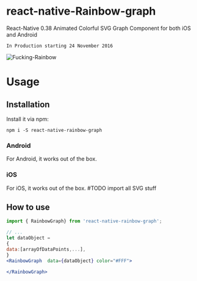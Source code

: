 # react-native-Rainbow-graph
React-Native 0.38 Animated Colorful SVG Graph Component for both iOS and Android

```In Production starting 24 November 2016```

![Fucking-Rainbow](http://www.clipartlord.com/wp-content/uploads/2014/05/unicorn4.png)

# Usage
## Installation
Install it via npm:

```
npm i -S react-native-rainbow-graph
```

### Android
For Android, it works out of the box.

### iOS
For iOS, it works out of the box.
#TODO
import all SVG stuff

## How to use
```jsx
import { RainbowGraph} from 'react-native-rainbow-graph';

// ...
let dataObject = 
{
data:[arrayOfDataPoints,...],
}
<RainbowGraph  data={dataObject} color="#FFF">
 
</RainbowGraph>

```
